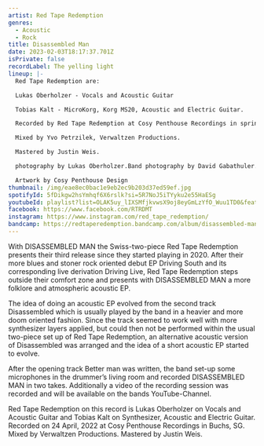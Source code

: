 ```yaml
---
artist: Red Tape Redemption
genres:
  - Acoustic
  - Rock
title: Disassembled Man
date: 2023-02-03T18:17:37.701Z
isPrivate: false
recordLabel: The yelling light
lineup: |-
  Red Tape Redemption are:

  Lukas Oberholzer - Vocals and Acoustic Guitar

  Tobias Kalt - MicroKorg, Korg MS20, Acoustic and Electric Guitar.

  Recorded by Red Tape Redemption at Cosy Penthouse Recordings in spring 2022.

  Mixed by Yvo Petrzilek, Verwaltzen Productions.

  Mastered by Justin Weis.

  photography by Lukas Oberholzer.Band photography by David Gabathuler.

  Artwork by Cosy Penthouse Design
thumbnail: /img/eae8ec0bac1e9eb2ec9b203d37ed59ef.jpg
spotifyId: 5fDikgw2hsYmhqf6X6rslk?si=5R7NoJ5iTYyku2e55HaESg
youtubeId: playlist?list=OLAK5uy_lIXSMfjkvwsX9oj8eyGmLzYfO_Wuu1TD0&feature=share
facebook: https://www.facebook.com/RTRDMT
instagram: https://www.instagram.com/red_tape_redemption/
bandcamp: https://redtaperedemption.bandcamp.com/album/disassembled-man
---
```

With DISASSEMBLED MAN the Swiss-two-piece Red Tape Redemption presents their third release since they started playing in 2020. After their more blues and stoner rock oriented debut EP Driving South and its corresponding live derivation Driving Live, Red Tape Redemption steps outside their comfort zone and presents with DISASSEMBLED MAN a more folklore and atmospheric acoustic EP.

The idea of doing an acoustic EP evolved from the second track Disassembled which is usually played by the band in a heavier and more doom oriented fashion. Since the track seemed to work well with more synthesizer layers applied, but could then not be performed within the usual two-piece set up of Red Tape Redemption, an alternative acoustic version of Disassembled was arranged and the idea of a short acoustic EP started to evolve.

After the opening track Better man was written, the band set-up some microphones in the drummer’s living room and recorded DISASSEMBLED MAN in two takes. Additionally a video of the recording session was recorded and will be available on the bands YouTube-Channel.

Red Tape Redemption on this record is Lukas Oberholzer on Vocals and Acoustic Guitar and Tobias Kalt on Synthesizer, Acoustic and Electric Guitar. Recorded on 24 April, 2022 at Cosy Penthouse Recordings in Buchs, SG. Mixed by Verwaltzen Productions. Mastered by Justin Weis.